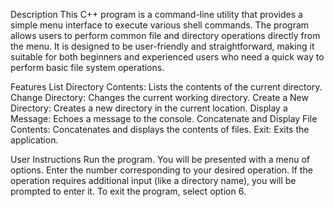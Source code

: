 Description
This C++ program is a command-line utility that provides a simple menu interface to 
execute various shell commands. 
The program allows users to perform common file and directory operations directly from the menu. 
It is designed to be user-friendly and straightforward, making it suitable for both 
beginners and experienced users who need a quick way to perform basic file system operations.

Features
List Directory Contents: Lists the contents of the current directory.
Change Directory: Changes the current working directory.
Create a New Directory: Creates a new directory in the current location.
Display a Message: Echoes a message to the console.
Concatenate and Display File Contents: Concatenates and displays the contents of files.
Exit: Exits the application.


User Instructions
Run the program.
You will be presented with a menu of options.
Enter the number corresponding to your desired operation.
If the operation requires additional input (like a directory name), you will be prompted 
to enter it.
To exit the program, select option 6.

